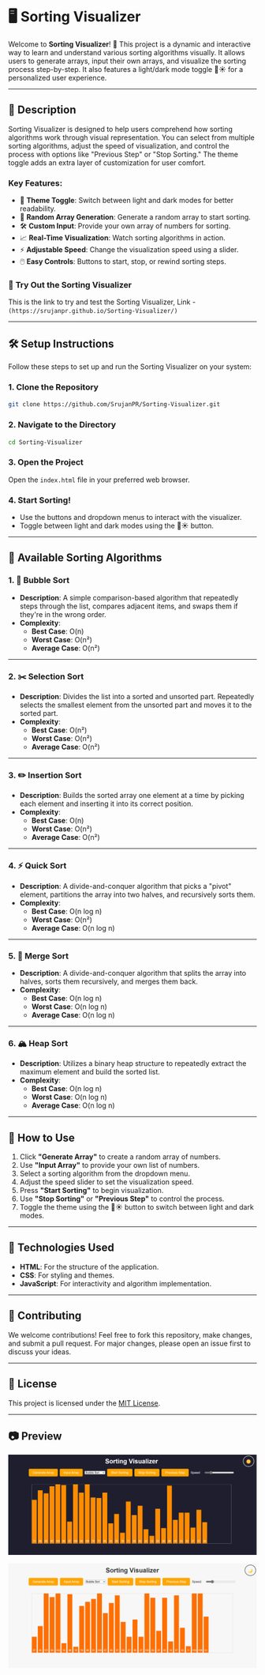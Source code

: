 
# 🖥️ Sorting Visualizer

Welcome to **Sorting Visualizer**! 🎉 This project is a dynamic and interactive way to learn and understand various sorting algorithms visually. It allows users to generate arrays, input their own arrays, and visualize the sorting process step-by-step. It also features a light/dark mode toggle 🌙☀️ for a personalized user experience.

---

## 📜 **Description**

Sorting Visualizer is designed to help users comprehend how sorting algorithms work through visual representation. You can select from multiple sorting algorithms, adjust the speed of visualization, and control the process with options like "Previous Step" or "Stop Sorting." The theme toggle adds an extra layer of customization for user comfort.  

### Key Features:
- 🎨 **Theme Toggle**: Switch between light and dark modes for better readability.
- 🎲 **Random Array Generation**: Generate a random array to start sorting.
- 🛠️ **Custom Input**: Provide your own array of numbers for sorting.
- 📈 **Real-Time Visualization**: Watch sorting algorithms in action.
- ⚡ **Adjustable Speed**: Change the visualization speed using a slider.
- 🖱️ **Easy Controls**: Buttons to start, stop, or rewind sorting steps.

### 📌 **Try Out the Sorting Visualizer**

This is the link to try and test the Sorting Visualizer,
Link - `(https://srujanpr.github.io/Sorting-Visualizer/)`

---

## 🛠️ **Setup Instructions**

Follow these steps to set up and run the Sorting Visualizer on your system:

### **1. Clone the Repository**
```bash
git clone https://github.com/SrujanPR/Sorting-Visualizer.git
```

### **2. Navigate to the Directory**
```bash
cd Sorting-Visualizer
```

### **3. Open the Project**
Open the `index.html` file in your preferred web browser.

### **4. Start Sorting!**
- Use the buttons and dropdown menus to interact with the visualizer.
- Toggle between light and dark modes using the 🌙☀️ button.

---

## 📖 **Available Sorting Algorithms**

### **1. 🫧 Bubble Sort**
- **Description**: A simple comparison-based algorithm that repeatedly steps through the list, compares adjacent items, and swaps them if they're in the wrong order.
- **Complexity**:
  - **Best Case**: O(n)
  - **Worst Case**: O(n²)
  - **Average Case**: O(n²)

---

### **2. ✂️ Selection Sort**
- **Description**: Divides the list into a sorted and unsorted part. Repeatedly selects the smallest element from the unsorted part and moves it to the sorted part.
- **Complexity**:
  - **Best Case**: O(n²)
  - **Worst Case**: O(n²)
  - **Average Case**: O(n²)

---

### **3. ✏️ Insertion Sort**
- **Description**: Builds the sorted array one element at a time by picking each element and inserting it into its correct position.
- **Complexity**:
  - **Best Case**: O(n)
  - **Worst Case**: O(n²)
  - **Average Case**: O(n²)

---

### **4. ⚡ Quick Sort**
- **Description**: A divide-and-conquer algorithm that picks a "pivot" element, partitions the array into two halves, and recursively sorts them.
- **Complexity**:
  - **Best Case**: O(n log n)
  - **Worst Case**: O(n²)
  - **Average Case**: O(n log n)

---

### **5. 🧩 Merge Sort**
- **Description**: A divide-and-conquer algorithm that splits the array into halves, sorts them recursively, and merges them back.
- **Complexity**:
  - **Best Case**: O(n log n)
  - **Worst Case**: O(n log n)
  - **Average Case**: O(n log n)

---

### **6. 🏔️ Heap Sort**
- **Description**: Utilizes a binary heap structure to repeatedly extract the maximum element and build the sorted list.
- **Complexity**:
  - **Best Case**: O(n log n)
  - **Worst Case**: O(n log n)
  - **Average Case**: O(n log n)

---

## 🎨 **How to Use**

1. Click **"Generate Array"** to create a random array of numbers.
2. Use **"Input Array"** to provide your own list of numbers.
3. Select a sorting algorithm from the dropdown menu.
4. Adjust the speed slider to set the visualization speed.
5. Press **"Start Sorting"** to begin visualization.
6. Use **"Stop Sorting"** or **"Previous Step"** to control the process.
7. Toggle the theme using the 🌙☀️ button to switch between light and dark modes.

---

## 🌟 **Technologies Used**

- **HTML**: For the structure of the application.
- **CSS**: For styling and themes.
- **JavaScript**: For interactivity and algorithm implementation.

---

## 🤝 **Contributing**

We welcome contributions! Feel free to fork this repository, make changes, and submit a pull request. For major changes, please open an issue first to discuss your ideas.

---

## 📜 **License**

This project is licensed under the [MIT License](https://opensource.org/licenses/MIT).

---

## 📷 **Preview**

![alt text](image.png)

![alt text](image-1.png)


